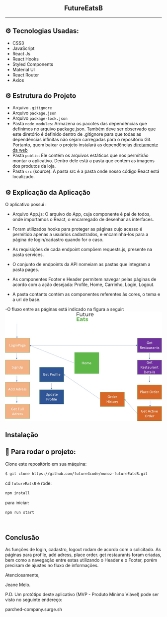 <h2 align="center">FutureEatsB</h2>
<hr/>


## ⚙️ Tecnologias Usadas:
- CSS3
- JavaScript 
- React Js 
- React Hooks
- Styled Components
- Material UI
- React Router
- Axios

## ⚙️ Estrutura do Projeto

- Arquivo `.gitignore`
- Arquivo `package.json`
- Arquivo `package-lock.json`
- Pasta `node_modules`: Armazena os pacotes das dependências que definimos no arquivo package.json. Também deve ser observado que este diretório é definido dentro de .gitignore para que todas as dependências infinitas não sejam carregadas para o repositório Git. Portanto, quem baixar o projeto instalará as dependências [diretamente da web](https://www.npmjs.com/)
- Pasta `public`: Ele contém os arquivos estáticos que nos permitirão montar o aplicativo. Dentro dele está a pasta que contém as imagens dos produtos da loja.
- Pasta `src` (source): A pasta src é a pasta onde nosso código React está localizado.

## ⚙️ Explicação da Aplicação

O aplicativo possui :

- Arquivo App.js:
O arquivo do App, cuja componente é pai de todos, onde importamos o React, o encarregado de desenhar as interfaces.

- Foram utilizados hooks para proteger as páginas cujo acesso é permitido apenas a usuários cadastrados, e encaminhá-los para a página de login/cadastro quando for o caso.

- As requisições de cada endpoint compõem requests.js, presente na pasta services.

- O conjunto de endpoints da API nomeiam as pastas que integram a pasta pages. 

- As componentes Footer e Header permitem navegar pelas páginas de acordo com a ação desejada: Profile, Home, Carrinho, Login, Logout.

- A pasta contants contém as componentes referentes às cores, o tema e a url de base.

-O fluxo entre as páginas está indicado na figura a seguir:
![](futureeatsbfluxo.jpg)


##  Instalação


## 🏁 Para rodar o projeto:

Clone este repositório em sua máquina:

```bash
$ git clone https://github.com/future4code/munoz-futureEatsB.git
```

cd `futureEatsB` e rode:

```bash
npm install
```

para iniciar:

```bash
npm run start
```


<br/>

##  Conclusão

As funções de login, cadastro, logout rodam de acordo com o solicitado. As páginas para profile, add adress, place order. get restaurants foram criadas, bem como a navegação entre estas utilizando o Header e o Footer, porém precisam de ajustes no fluxo de informações.


Atenciosamente,

Jeane Melo.


P.D. Um protótipo deste aplicativo (MVP - Produto Mínimo Viável) pode ser visto no seguinte endereço:

parched-company.surge.sh
